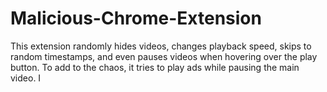 # Malicious-Chrome-Extension
This extension randomly hides videos, changes playback speed, skips to random timestamps, and even pauses videos when hovering over the play button. To add to the chaos, it tries to play ads while pausing the main video. I
